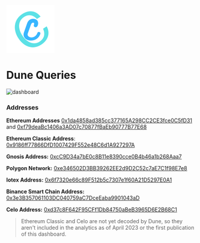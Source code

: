 ![CCSLOGO](https://raw.githubusercontent.com/CloutContracts/cloutcontracts.github.io/main/assets/images/c-128x128.png)
# Dune Queries

![dashboard](https://user-images.githubusercontent.com/12502053/230250328-682a7ee7-514d-4738-bf82-5143c8a632c8.jpeg)
### Addresses

**Ethereum Addresses** [0x1da4858ad385cc377165A298CC2CE3fce0C5fD31](https://etherscan.io/token/0x1da4858ad385cc377165a298cc2ce3fce0c5fd31) and [0xf79deaBc1406a3AD07c70877fBaEb90777B77E68](https://etherscan.io/token/0xf79deabc1406a3ad07c70877fbaeb90777b77e68)

**Ethereum Classic Address**: [0x9186ff77866DfD1007429F552e48C6d1A927297A](https://blockscout.com/etc/mainnet/token/0x9186ff77866DfD1007429F552e48C6d1A927297A/token-transfers)

**Gnosis Address:** [0xcC9D34a7bE0c8B11e8390cce0B4b46a1b268Aaa7](https://blockscout.com/xdai/mainnet/token/0xcC9D34a7bE0c8B11e8390cce0B4b46a1b268Aaa7)

**Polygon Network:** [0xe346502D3BB39262EE2d9D2C52c7aE7C1f98E7e8](https://polygonscan.com/token/0xe346502D3BB39262EE2d9D2C52c7aE7C1f98E7e8)

**Iotex Address:** [0x6f7320e66c89F512b5c7307e1f60A21D5297E0A1](https://iotexscan.io/address0x6f7320e66c89F512b5c7307e1f60A21D5297E0A1)

**Binance Smart Chain Address:** [0x3e3B357061103DC040759aC7DceEaba9901043aD](https://bscscan.com/token/0x3e3b357061103dc040759ac7dceeaba9901043ad)

**Celo Address:** [0xd37c8F642F95CFf1Db84750aBeB3965D6E2B68C1](https://explorer.celo.org/mainnet/token/0xd37c8F642F95CFf1Db84750aBeB3965D6E2B68C1/token-transfers)

> Ethereum Classic and Celo are not yet decoded by Dune, so they aren't included in the analytics as of April 2023 or the first publication of this dashboard.
